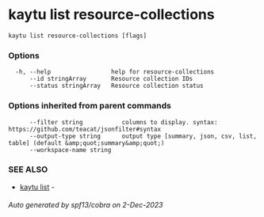 # kaytu list resource-collections



```
kaytu list resource-collections [flags]
```

### Options

```
  -h, --help                 help for resource-collections
      --id stringArray       Resource collection IDs
      --status stringArray   Resource collection status
```

### Options inherited from parent commands

```
      --filter string           columns to display. syntax: https://github.com/teacat/jsonfilter#syntax
      --output-type string      output type [summary, json, csv, list, table] (default &amp;quot;summary&amp;quot;)
      --workspace-name string   
```

### SEE ALSO

* [kaytu list](kaytu_list)	 - 

###### Auto generated by spf13/cobra on 2-Dec-2023
